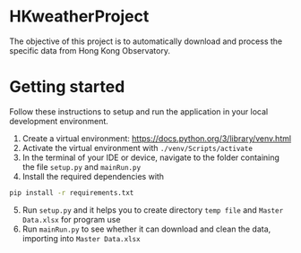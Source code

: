 # HKweatherProject

The objective of this project is to automatically download and process the specific data from Hong Kong Observatory. 

# Getting started
Follow these instructions to setup and run the application in your local development environment.
1. Create a virtual environment: https://docs.python.org/3/library/venv.html
2. Activate the virtual environment with `./venv/Scripts/activate`
3. In the terminal of your IDE or device, navigate to the folder containing the file `setup.py` and `mainRun.py`
4. Install the required dependencies with 
```bash
pip install -r requirements.txt
```
5. Run `setup.py` and it helps you to create directory `temp file` and `Master Data.xlsx` for program use
6. Run `mainRun.py` to see whether it can download and clean the data, importing into `Master Data.xlsx`

